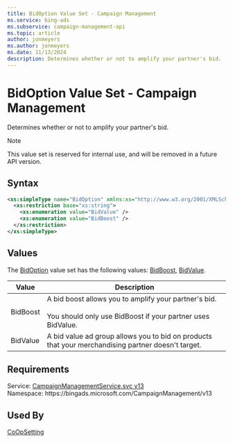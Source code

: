 ```yaml
---
title: BidOption Value Set - Campaign Management
ms.service: bing-ads
ms.subservice: campaign-management-api
ms.topic: article
author: jonmeyers
ms.author: jonmeyers
ms.date: 11/13/2024
description: Determines whether or not to amplify your partner's bid.
---
```

# BidOption Value Set - Campaign Management
Determines whether or not to amplify your partner's bid. 

> [!NOTE]
> This value set is reserved for internal use, and will be removed in a future API version.  

## Syntax
```xml
<xs:simpleType name="BidOption" xmlns:xs="http://www.w3.org/2001/XMLSchema">
  <xs:restriction base="xs:string">
    <xs:enumeration value="BidValue" />
    <xs:enumeration value="BidBoost" />
  </xs:restriction>
</xs:simpleType>
```

## <a name="values"></a>Values

The [BidOption](bidoption.md) value set has the following values: [BidBoost](#bidboost), [BidValue](#bidvalue).

|Value|Description|
|-----------|---------------|
|<a name="bidboost"></a>BidBoost|A bid boost allows you to amplify your partner's bid.<br/><br/>You should only use BidBoost if your partner uses BidValue.|
|<a name="bidvalue"></a>BidValue|A bid value ad group allows you to bid on products that your merchandising partner doesn't target.|

## Requirements
Service: [CampaignManagementService.svc v13](https://campaign.api.bingads.microsoft.com/Api/Advertiser/CampaignManagement/v13/CampaignManagementService.svc)  
Namespace: https\://bingads.microsoft.com/CampaignManagement/v13  

## Used By
[CoOpSetting](coopsetting.md)  
